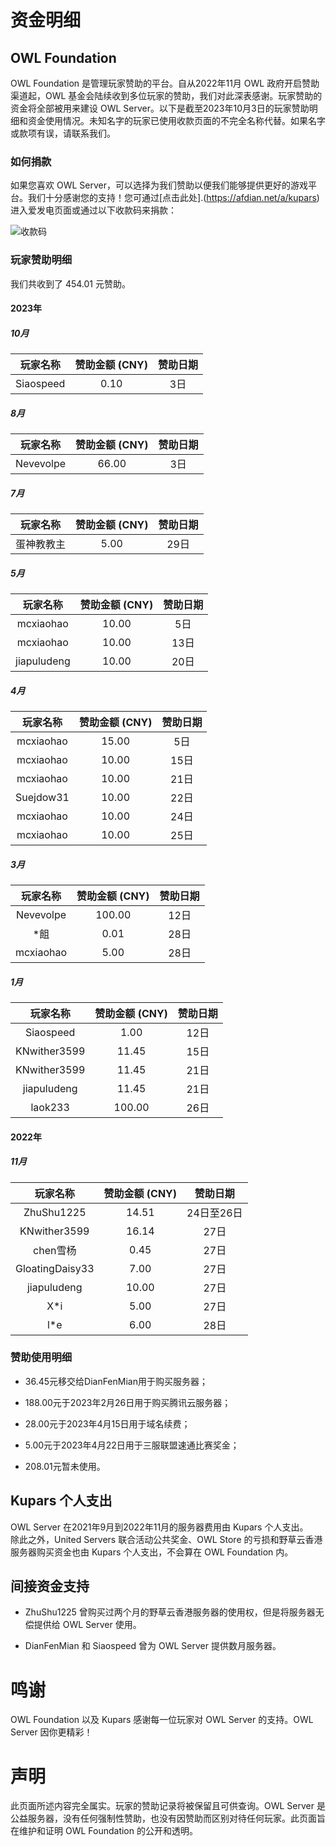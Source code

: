 # 资金明细

## OWL Foundation

OWL Foundation 是管理玩家赞助的平台。自从2022年11月 OWL 政府开启赞助渠道起，OWL 基金会陆续收到多位玩家的赞助，我们对此深表感谢。玩家赞助的资金将全部被用来建设 OWL Server。以下是截至2023年10月3日的玩家赞助明细和资金使用情况。未知名字的玩家已使用收款页面的不完全名称代替。如果名字或款项有误，请联系我们。

### 如何捐款

如果您喜欢 OWL Server，可以选择为我们赞助以便我们能够提供更好的游戏平台。我们十分感谢您的支持！您可通过[点击此处].(https://afdian.net/a/kupars)进入爱发电页面或通过以下收款码来捐款：

![收款码](/assets/收款码.png)

### 玩家赞助明细

我们共收到了 454.01 元赞助。

#### 2023年
##### 10月
| 玩家名称| 赞助金额 (CNY)  | 赞助日期 |
|  :----:  | :----:  | :----: |
| Siaospeed | 0.10 | 3日  |

##### 8月
| 玩家名称| 赞助金额 (CNY)  | 赞助日期 |
|  :----:  | :----:  | :----: |
| Nevevolpe | 66.00 | 3日  |

##### 7月
| 玩家名称| 赞助金额 (CNY)  | 赞助日期 |
|  :----:  | :----:  | :----: |
| 蛋神教教主 | 5.00 | 29日  |

##### 5月
| 玩家名称| 赞助金额 (CNY)  | 赞助日期 |
|  :----:  | :----:  | :----: |
| mcxiaohao | 10.00 | 5日  |
| mcxiaohao | 10.00 | 13日  |
| jiapuludeng | 10.00 | 20日  |

##### 4月
| 玩家名称| 赞助金额 (CNY)  | 赞助日期 |
|  :----:  | :----:  | :----: |
| mcxiaohao | 15.00 | 5日  |
| mcxiaohao | 10.00 | 15日  |
| mcxiaohao | 10.00 | 21日  |
| Suejdow31 | 10.00 | 22日  |
| mcxiaohao | 10.00 | 24日  |
| mcxiaohao | 10.00 | 25日  |

##### 3月
| 玩家名称| 赞助金额 (CNY)  | 赞助日期 |
|  :----:  | :----:  | :----: |
| Nevevolpe | 100.00 | 12日  |
| *飷 | 0.01 | 28日  |
| mcxiaohao | 5.00 | 28日  |

##### 1月
| 玩家名称| 赞助金额 (CNY)  | 赞助日期 |
|  :----:  | :----:  | :----: |
| Siaospeed | 1.00 | 12日  |
| KNwither3599 | 11.45 | 15日  |
| KNwither3599 | 11.45 | 21日  |
| jiapuludeng | 11.45 | 21日  |
| laok233 | 100.00 | 26日  |

#### 2022年
##### 11月
| 玩家名称| 赞助金额 (CNY)   | 赞助日期 |
|  :----:  | :----:  | :----: |
| ZhuShu1225  | 14.51 | 24日至26日 |
| KNwither3599  | 16.14|27日|
| chen雪杨 | 0.45 | 27日  |
| GloatingDaisy33 | 7.00 | 27日  |
| jiapuludeng | 10.00 | 27日  |
| X*i | 5.00 | 27日  |
| l*e | 6.00 | 28日  |


### 赞助使用明细

- 36.45元移交给DianFenMian用于购买服务器；

- 188.00元于2023年2月26日用于购买腾讯云服务器；

- 28.00元于2023年4月15日用于域名续费；

- 5.00元于2023年4月22日用于三服联盟速通比赛奖金；

-	208.01元暂未使用。

## Kupars 个人支出

OWL Server 在2021年9月到2022年11月的服务器费用由 Kupars 个人支出。  
除此之外，United Servers 联合活动公共奖金、OWL Store 的亏损和野草云香港服务器购买资金也由 Kupars 个人支出，不会算在 OWL Foundation 内。

## 间接资金支持

- ZhuShu1225 曾购买过两个月的野草云香港服务器的使用权，但是将服务器无偿提供给 OWL Server 使用。

- DianFenMian 和 Siaospeed 曾为 OWL Server 提供数月服务器。

# 鸣谢

OWL Foundation 以及 Kupars 感谢每一位玩家对 OWL Server 的支持。OWL Server 因你更精彩！

# 声明

此页面所述内容完全属实。玩家的赞助记录将被保留且可供查询。OWL Server 是公益服务器，没有任何强制性赞助，也没有因赞助而区别对待任何玩家。此页面旨在维护和证明 OWL Foundation 的公开和透明。
